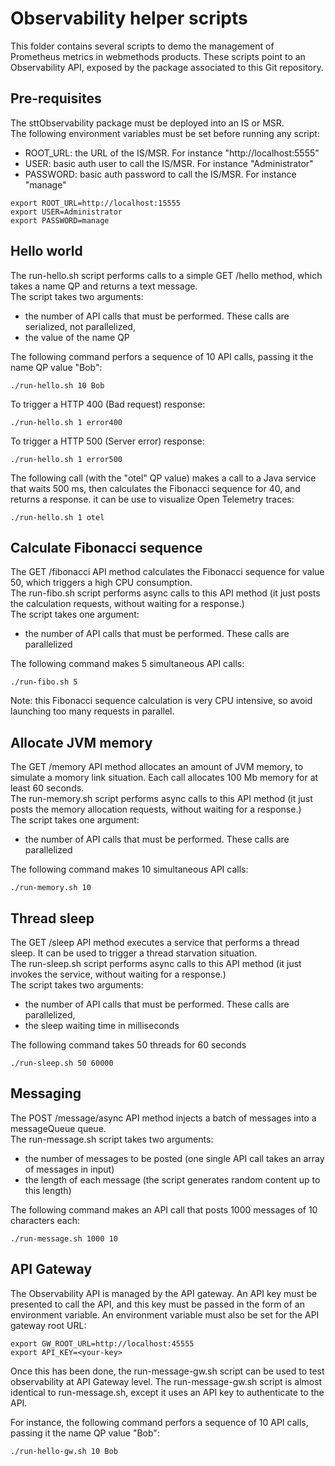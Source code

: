 # Observability helper scripts

This folder contains several scripts to demo the management of Prometheus metrics in webmethods products. These scripts point to an Observability API, exposed by the package associated to this Git repository. 

##  Pre-requisites

The sttObservability package must be deployed into an IS or MSR.  
The following environment variables must be set before running any script:
-   ROOT_URL: the URL of the IS/MSR. For instance "http://localhost:5555"
-   USER: basic auth user to call the IS/MSR. For instance "Administrator"
-   PASSWORD: basic auth password to call the IS/MSR. For instance "manage"

```
export ROOT_URL=http://localhost:15555
export USER=Administrator
export PASSWORD=manage
```
  
##  Hello world 

The run-hello.sh script performs calls to a simple GET /hello method, which takes a name QP and returns a text message.  
The script takes two arguments:
-   the number of API calls that must be performed. These calls are serialized, not parallelized,
-   the value of the name QP

The following command perfors a sequence of 10 API calls, passing it the name QP value "Bob":
```
./run-hello.sh 10 Bob
```
  
To trigger a HTTP 400 (Bad request) response:
```
./run-hello.sh 1 error400
```
  
To trigger a HTTP 500 (Server error) response:
```
./run-hello.sh 1 error500
```
  
The following call (with the "otel" QP value) makes a call to a Java service that waits 500 ms, then calculates the Fibonacci sequence for 40, and returns a response. it can be use to visualize Open Telemetry traces:
```
./run-hello.sh 1 otel
```

##  Calculate Fibonacci sequence

The GET /fibonacci API method calculates the Fibonacci sequence for value 50, which triggers a high CPU consumption.  
The run-fibo.sh script performs async calls to this API method (it just posts the calculation requests, without waiting for a response.)  
The script takes one argument:
-   the number of API calls that must be performed. These calls are parallelized  
  
The following command makes 5 simultaneous API calls:
```
./run-fibo.sh 5
```

Note: this Fibonacci sequence calculation is very CPU intensive, so avoid launching too many requests in parallel.  

##  Allocate JVM memory

The GET /memory API method allocates an amount of JVM memory, to simulate a momory link situation. Each call allocates 100 Mb memory for at least 60 seconds.    
The run-memory.sh script performs async calls to this API method (it just posts the memory allocation requests, without waiting for a response.)  
The script takes one argument:
-   the number of API calls that must be performed. These calls are parallelized  
  
The following command makes 10 simultaneous API calls:
```
./run-memory.sh 10
```

##  Thread sleep

The GET /sleep API method executes a service that performs a thread sleep. It can be used to trigger a thread starvation situation.  
The run-sleep.sh script performs async calls to this API method (it just invokes the service, without waiting for a response.)  
The script takes two arguments:
-   the number of API calls that must be performed. These calls are parallelized,
-   the sleep waiting time in milliseconds
  
The following command takes 50 threads for 60 seconds 
```
./run-sleep.sh 50 60000
```

##  Messaging

The POST /message/async API method injects a batch of messages into a messageQueue queue.  
The run-message.sh script takes two arguments:
-   the number of messages to be posted (one single API call takes an array of messages in input)
-   the length of each message (the script generates random content up to this length)
  
The following command makes an API call that posts 1000 messages of 10 characters each:
```
./run-message.sh 1000 10
```

##  API Gateway

The Observability API is managed by the API gateway. An API key must be presented to call the API, and this key must be passed in the form of an environment variable. An environment variable must also be set for the API gateway root URL:
```
export GW_ROOT_URL=http://localhost:45555
export API_KEY=<your-key>
```

Once this has been done, the run-message-gw.sh script can be used to test observability at API Gateway level.
The run-message-gw.sh script is almost identical to run-message.sh, except it uses an API key to authenticate to the API.
  
For instance, the following command perfors a sequence of 10 API calls, passing it the name QP value "Bob":
```
./run-hello-gw.sh 10 Bob
```